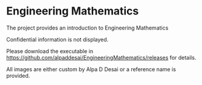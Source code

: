 # Engineering Mathematics

The project provides an introduction to Engineering Mathematics

Confidential information is not displayed.

Please download the executable in https://github.com/alpaddesai/EngineeringMathematics/releases for details.

All images are either custom by Alpa D Desai or a reference name is provided.
